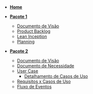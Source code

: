 * [**Home**](README.md)

* [**Pacote 1**](#)
    - [Documento de Visão](/Documentos/Pacote-1/Documento-de-Visão.md)
    - [Product Backlog](/Documentos/Pacote-1/Product-Backlog.md)
    - [Lean Inception]()
    - [Planning](/Documentos/Pacote-1/Sprints/Sprint-3/planning-sprint-3.md)
        
* [**Pacote 2**](#)
    - [Documento de Visão](/Documentos/Pacote-2/Documento-de-Visão.md)
    - [Documento de Necessidade](/Documentos/Pacote-2/Documento-necessidade.md)
    - [User Case](/Documentos/Pacote-2/Use-case.md)
        - [Detalhamento de Casos de Uso]()
    - [Requisitos x Casos de Uso](/Documentos/Pacote-2/RequisitosXcaso_de_uso.md)
    - [Fluxo de Eventos](/Documentos/Pacote-2/Fluxo-de-eventos.md)
